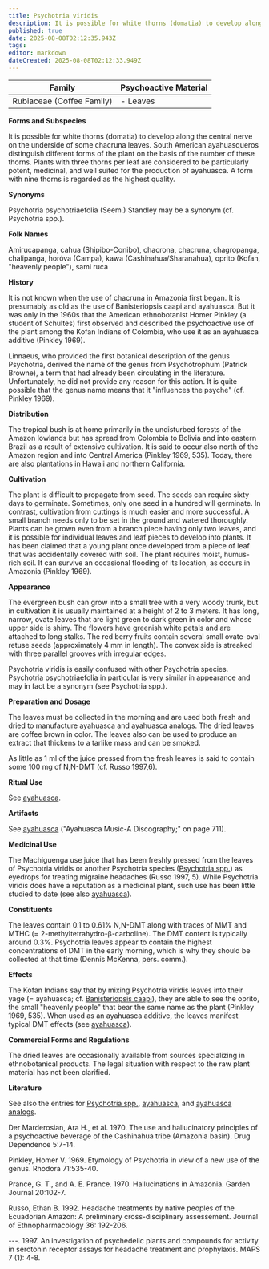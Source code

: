 ```yaml
---
title: Psychotria viridis
description: It is possible for white thorns (domatia) to develop along the central nerve on the underside of some chacruna leaves.
published: true
date: 2025-08-08T02:12:35.943Z
tags: 
editor: markdown
dateCreated: 2025-08-08T02:12:33.949Z
---
```


| **Family** | **Psychoactive Material** |
|------------|---------------------------|
| Rubiaceae (Coffee Family) | - Leaves |

**Forms and Subspecies**

It is possible for white thorns (domatia) to develop along the central nerve on the underside of some chacruna leaves. South American ayahuasqueros distinguish different forms of the plant on the basis of the number of these thorns. Plants with three thorns per leaf are considered to be particularly potent, medicinal, and well suited for the production of ayahuasca. A form with nine thorns is regarded as the highest quality.

**Synonyms**

Psychotria psychotriaefolia (Seem.) Standley may be a synonym (cf. Psychotria spp.).

**Folk Names**

Amirucapanga, cahua (Shipibo-Conibo), chacrona, chacruna, chagropanga, chalipanga, horóva (Campa), kawa (Cashinahua/Sharanahua), oprito (Kofan, "heavenly people"), sami ruca

**History**

It is not known when the use of chacruna in Amazonia first began. It is presumably as old as the use of Banisteriopsis caapi and ayahuasca. But it was only in the 1960s that the American ethnobotanist Homer Pinkley (a student of Schultes) first observed and described the psychoactive use of the plant among the Kofan Indians of Colombia, who use it as an ayahuasca additive (Pinkley 1969).

Linnaeus, who provided the first botanical description of the genus Psychotria, derived the name of the genus from Psychotrophum (Patrick Browne), a term that had already been circulating in the literature. Unfortunately, he did not provide any reason for this action. It is quite possible that the genus name means that it "influences the psyche" (cf. Pinkley 1969).

**Distribution**

The tropical bush is at home primarily in the undisturbed forests of the Amazon lowlands but has spread from Colombia to Bolivia and into eastern Brazil as a result of extensive cultivation. It is said to occur also north of the Amazon region and into Central America (Pinkley 1969, 535). Today, there are also plantations in Hawaii and northern California.

**Cultivation**

The plant is difficult to propagate from seed. The seeds can require sixty days to germinate. Sometimes, only one seed in a hundred will germinate. In contrast, cultivation from cuttings is much easier and more successful. A small branch needs only to be set in the ground and watered thoroughly. Plants can be grown even from a branch piece having only two leaves, and it is possible for individual leaves and leaf pieces to develop into plants. It has been claimed that a young plant once developed from a piece of leaf that was accidentally covered with soil. The plant requires moist, humus-rich soil. It can survive an occasional flooding of its location, as occurs in Amazonia (Pinkley 1969).

**Appearance**

The evergreen bush can grow into a small tree with a very woody trunk, but in cultivation it is usually maintained at a height of 2 to 3 meters. It has long, narrow, ovate leaves that are light green to dark green in color and whose upper side is shiny. The flowers have greenish white petals and are attached to long stalks. The red berry fruits contain several small ovate-oval retuse seeds (approximately 4 mm in length). The convex side is streaked with three parallel grooves with irregular edges.

Psychotria viridis is easily confused with other Psychotria species. Psychotria psychotriaefolia in particular is very similar in appearance and may in fact be a synonym (see Psychotria spp.).

**Preparation and Dosage**

The leaves must be collected in the morning and are used both fresh and dried to manufacture ayahuasca and ayahuasca analogs. The dried leaves are coffee brown in color. The leaves also can be used to produce an extract that thickens to a tarlike mass and can be smoked.

As little as 1 ml of the juice pressed from the fresh leaves is said to contain some 100 mg of N,N-DMT (cf. Russo 1997,6).

**Ritual Use**

See [ayahuasca](/en/ayahuasca).

**Artifacts**

See [ayahuasca](/en/ayahuasca) ("Ayahuasca Music-A Discography;" on page 711).

**Medicinal Use**

The Machiguenga use juice that has been freshly pressed from the leaves of Psychotria viridis or another Psychotria species ([Psychotria spp.](/en/psychotria-spp)) as eyedrops for treating migraine headaches (Russo 1997, 5). While Psychotria viridis does have a reputation as a medicinal plant, such use has been little studied to date (see also [ayahuasca](/en/ayahuasca)).

**Constituents**

The leaves contain 0.1 to 0.61% N,N-DMT along with traces of MMT and MTHC (= 2-methyltetrahydro-β-carboline). The DMT content is typically around 0.3%. Psychotria leaves appear to contain the highest concentrations of DMT in the early morning, which is why they should be collected at that time (Dennis McKenna, pers. comm.).

**Effects**

The Kofan Indians say that by mixing Psychotria viridis leaves into their yage (= ayahuasca; cf. [Banisteriopsis caapi](/en/banisteriopsis-caapi)), they are able to see the oprito, the small "heavenly people" that bear the same name as the plant (Pinkley 1969, 535). When used as an ayahuasca additive, the leaves manifest typical DMT effects (see [ayahuasca](/en/ayahuasca)).

**Commercial Forms and Regulations**

The dried leaves are occasionally available from sources specializing in ethnobotanical products. The legal situation with respect to the raw plant material has not been clarified.

**Literature**

See also the entries for [Psychotria spp.](/en/psychotria-spp), [ayahuasca](/en/ayahuasca), and [ayahuasca analogs](/en/ayahuasca-analogs).

Der Marderosian, Ara H., et al. 1970. The use and hallucinatory principles of a psychoactive beverage of the Cashinahua tribe (Amazonia basin). Drug Dependence 5:7-14.

Pinkley, Homer V. 1969. Etymology of Psychotria in view of a new use of the genus. Rhodora 71:535-40.

Prance, G. T., and A. E. Prance. 1970. Hallucinations in Amazonia. Garden Journal 20:102-7.

Russo, Ethan B. 1992. Headache treatments by native peoples of the Ecuadorian Amazon: A preliminary cross-disciplinary assessement. Journal of Ethnopharmacology 36: 192-206.

---. 1997. An investigation of psychedelic plants and compounds for activity in serotonin receptor assays for headache treatment and prophylaxis. MAPS 7 (1): 4-8.